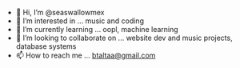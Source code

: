 - 👋 Hi, I’m @seaswallowmex
- 👀 I’m interested in ... music and coding
- 🌱 I’m currently learning ... oopl, machine learning
- 💞️ I’m looking to collaborate on ... website dev and music projects, database systems
- 📫 How to reach me ... btaltaa@gmail.com

<!---
seaswallowmex/seaswallowmex is a ✨ special ✨ repository because its `README.md` (this file) appears on your GitHub profile.
You can click the Preview link to take a look at your changes.
--->
